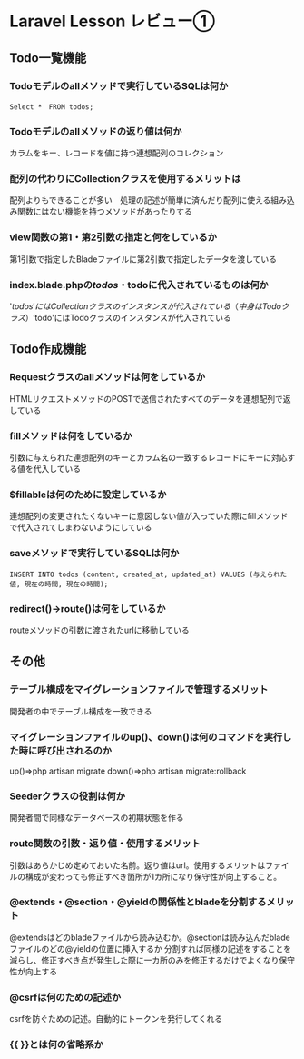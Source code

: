 # Laravel Lesson レビュー①

## Todo一覧機能

### Todoモデルのallメソッドで実行しているSQLは何か
`Select *　FROM todos;`

### Todoモデルのallメソッドの返り値は何か
カラムをキー、レコードを値に持つ連想配列のコレクション

### 配列の代わりにCollectionクラスを使用するメリットは
配列よりもできることが多い　処理の記述が簡単に済んだり配列に使える組み込み関数にはない機能を持つメソッドがあったりする

### view関数の第1・第2引数の指定と何をしているか
第1引数で指定したBladeファイルに第2引数で指定したデータを渡している

### index.blade.phpの$todos・$todoに代入されているものは何か
'$todos'にはCollectionクラスのインスタンスが代入されている（中身はTodoクラス）
'$todo'にはTodoクラスのインスタンスが代入されている

## Todo作成機能

### Requestクラスのallメソッドは何をしているか
HTMLリクエストメソッドのPOSTで送信されたすべてのデータを連想配列で返している

### fillメソッドは何をしているか
引数に与えられた連想配列のキーとカラム名の一致するレコードにキーに対応する値を代入している

### $fillableは何のために設定しているか
連想配列の変更されたくないキーに意図しない値が入っていた際にfillメソッドで代入されてしまわないようにしている

### saveメソッドで実行しているSQLは何か
`INSERT INTO todos (content, created_at, updated_at) VALUES (与えられた値, 現在の時間, 現在の時間);`

### redirect()->route()は何をしているか
routeメソッドの引数に渡されたurlに移動している

## その他

### テーブル構成をマイグレーションファイルで管理するメリット
開発者の中でテーブル構成を一致できる

### マイグレーションファイルのup()、down()は何のコマンドを実行した時に呼び出されるのか
up()=>php artisan migrate
down()=>php artisan migrate:rollback

### Seederクラスの役割は何か
開発者間で同様なデータベースの初期状態を作る

### route関数の引数・返り値・使用するメリット
引数はあらかじめ定めておいた名前。返り値はurl。使用するメリットはファイルの構成が変わっても修正すべき箇所が1カ所になり保守性が向上すること。

### @extends・@section・@yieldの関係性とbladeを分割するメリット
@extendsはどのbladeファイルから読み込むか。@sectionは読み込んだbladeファイルのどの@yieldの位置に挿入するか
分割すれば同様の記述をすることを減らし、修正すべき点が発生した際に一カ所のみを修正するだけでよくなり保守性が向上する

### @csrfは何のための記述か
csrfを防ぐための記述。自動的にトークンを発行してくれる

### {{ }}とは何の省略系か
<?php ?>